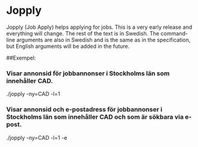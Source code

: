 # Jopply
Jopply (Job Apply) helps applying for jobs. This is a very early release
and everything will change. The rest of the text is in Swedish. The
command-line arguments are also in Swedish and is the same as in
the specification, but English arguments will be added in the future.

##Exempel:
### Visar annonsid för jobbannonser i Stockholms län som innehåller CAD.
./jopply -ny=CAD -l=1

### Visar annonsid och e-postadress för jobbannonser i Stockholms län som innehåller CAD och som är sökbara via e-post.
./jopply -ny=CAD -l=1 -e